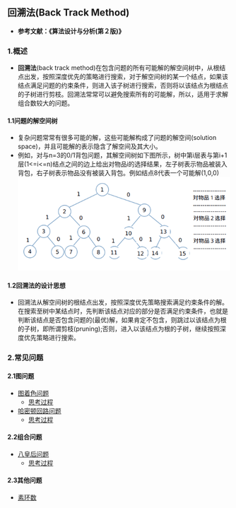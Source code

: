 ## 回溯法(Back Track Method)

- **参考文献：《算法设计与分析(第２版)》**

### 1.概述

- **回溯法**(back track method)在包含问题的所有可能解的解空间树中，从根结点出发，按照深度优先的策略进行搜索，对于解空间树的某一个结点，如果该结点满足问题的约束条件，则进入该子树进行搜索，否则将以该结点为根结点的子树进行剪枝。回溯法常常可以避免搜索所有的可能解，所以，适用于求解组合数较大的问题。


#### 1.1问题的解空间树

- 复杂问题常常有很多可能的解，这些可能解构成了问题的解空间(solution space)，并且可能解的表示隐含了解空间及其大小。
- 例如，对与n=3的0/1背包问题，其解空间树如下图所示，树中第i层表与第i+1层(1<=i<=n)结点之间的边上给出对物品i的选择结果，左子树表示物品被装入背包，右子树表示物品没有被装入背包。例如结点8代表一个可能解(1,0,0)
![0/1背包解空间树及其含义](images/SSP_tree.png)

#### 1.2回溯法的设计思想

- 回溯法从解空间树的根结点出发，按照深度优先策略搜索满足约束条件的解。在搜索至树中某结点时，先判断该结点对应的部分是否满足约束条件，也就是判断该结点是否包含问题的(最优)解，如果肯定不包含，则跳过以该结点为根的子树，即所谓剪枝(pruning);否则，进入以该结点为根的子树，继续按照深度优先策略进行搜索。

### 2.常见问题

#### 2.1图问题

- [图着色问题](https://github.com/Mr-Joke/Algorithm/blob/master/BackTrack/src/GraphColor.java)
  - [思考过程](https://github.com/Mr-Joke/Algorithm/blob/master/BackTrack/docs/GraphColor.md)
- [哈密顿回路问题](https://github.com/Mr-Joke/Algorithm/blob/master/BackTrack/src/Hamilton.java)
  - [思考过程](https://github.com/Mr-Joke/Algorithm/blob/master/BackTrack/docs/Hamilton.md)

#### 2.2组合问题

- [八皇后问题](https://github.com/Mr-Joke/Algorithm/blob/master/BackTrack/src/EightQueens.java)
  - [思考过程](https://github.com/Mr-Joke/Algorithm/blob/master/BackTrack/docs/EightQueens.md)

#### 2.3其他问题

- [素环数](https://github.com/Mr-Joke/Algorithm/blob/master/BackTrack/src/PrimeCircle.java)
